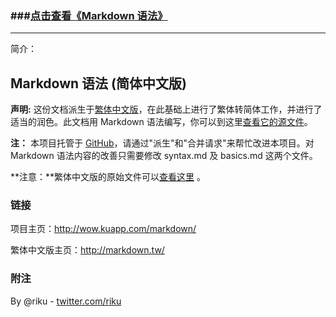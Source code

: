 ### \###[点击查看《Markdown 语法》](http://wow.kuapp.com/markdown/)

---
简介：

## Markdown 语法 (简体中文版) 

**声明:** 这份文档派生于[繁体中文版](http://markdown.tw/)，在此基础上进行了繁体转简体工作，并进行了适当的润色。此文档用 Markdown 语法编写，你可以到这里[查看它的源文件][src]。

**注：** 本项目托管于 [GitHub][]，请通过"派生"和"合并请求"来帮忙改进本项目。对 Markdown 语法内容的改善只需要修改 syntax.md 及 basics.md 这两个文件。

**注意：**繁体中文版的原始文件可以[查看这里][src] 。

  [src1]: http://gitcafe.com/riku/Markdown-Syntax-CN/blob/master/syntax.md
  [src]: https://github.com/othree/markdown-syntax-zhtw/blob/master/syntax.md
  [GitHub]: https://github.com/riku/Markdown-Syntax-CN/
  [DigitalOcean.com VPS]:https://www.digitalocean.com/?refcode=824a4f4aea1a

### 链接

项目主页：<http://wow.kuapp.com/markdown/>

繁体中文版主页：<http://markdown.tw/>

### 附注

By @riku - [twitter.com/riku](http://twitter.com/riku)
